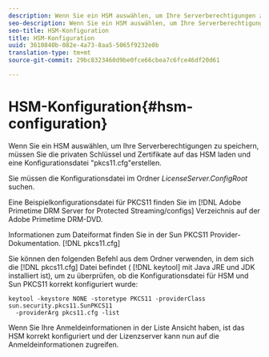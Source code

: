 ```yaml
---
description: Wenn Sie ein HSM auswählen, um Ihre Serverberechtigungen zu speichern, müssen Sie die privaten Schlüssel und Zertifikate auf das HSM laden und eine Konfigurationsdatei "pkcs11.cfg"erstellen.
seo-description: Wenn Sie ein HSM auswählen, um Ihre Serverberechtigungen zu speichern, müssen Sie die privaten Schlüssel und Zertifikate auf das HSM laden und eine Konfigurationsdatei "pkcs11.cfg"erstellen.
seo-title: HSM-Konfiguration
title: HSM-Konfiguration
uuid: 3610840b-082e-4a73-8aa5-5065f9232e0b
translation-type: tm+mt
source-git-commit: 29bc8323460d9be0fce66cbea7c6fce46df20d61

---
```



# HSM-Konfiguration{#hsm-configuration}

Wenn Sie ein HSM auswählen, um Ihre Serverberechtigungen zu speichern, müssen Sie die privaten Schlüssel und Zertifikate auf das HSM laden und eine Konfigurationsdatei &quot;pkcs11.cfg&quot;erstellen.

Sie müssen die Konfigurationsdatei im Ordner *LicenseServer.ConfigRoot* suchen.

Eine Beispielkonfigurationsdatei für PKCS11 finden Sie im [!DNL Adobe Primetime DRM Server for Protected Streaming/configs] Verzeichnis auf der Adobe Primetime DRM-DVD.

Informationen zum Dateiformat finden Sie in der Sun PKCS11 Provider-Dokumentation. [!DNL pkcs11.cfg]

Sie können den folgenden Befehl aus dem Ordner verwenden, in dem sich die [!DNL pkcs11.cfg] Datei befindet ( [!DNL keytool] mit Java JRE und JDK installiert ist), um zu überprüfen, ob die Konfigurationsdatei für HSM und Sun PKCS11 korrekt konfiguriert wurde:

```
keytool -keystore NONE -storetype PKCS11 -providerClass sun.security.pkcs11.SunPKCS11 
  -providerArg pkcs11.cfg -list
```

Wenn Sie Ihre Anmeldeinformationen in der Liste Ansicht haben, ist das HSM korrekt konfiguriert und der Lizenzserver kann nun auf die Anmeldeinformationen zugreifen.
